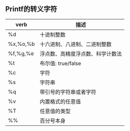 ## Printf的转义字符

|  verb   | 描述  |
|  ----  | ----  |
| %d | 十进制整数 |
| %x,%o,%b  | 十六进制、八进制、二进制整数 |
| %f,%g,%e | 浮点数、高精度浮点数、科学计数法 |
| %t | 布尔值: true/false |
| %c | 字符 |
| %s | 字符串 |
| %q | 带引号的字符串或者字符 |
| %v | 内置格式的任意值 |
| %T | 任意值的类型 |
| %% | 百分号本身 |